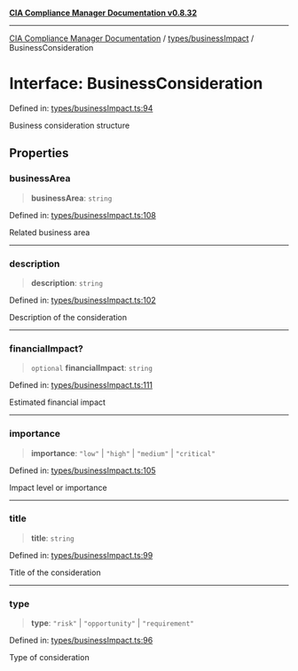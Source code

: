 [**CIA Compliance Manager Documentation v0.8.32**](../../../README.md)

***

[CIA Compliance Manager Documentation](../../../modules.md) / [types/businessImpact](../README.md) / BusinessConsideration

# Interface: BusinessConsideration

Defined in: [types/businessImpact.ts:94](https://github.com/Hack23/cia-compliance-manager/blob/0dc9a11e510cc2f2986e7debe532892627f2b00f/src/types/businessImpact.ts#L94)

Business consideration structure

## Properties

### businessArea

> **businessArea**: `string`

Defined in: [types/businessImpact.ts:108](https://github.com/Hack23/cia-compliance-manager/blob/0dc9a11e510cc2f2986e7debe532892627f2b00f/src/types/businessImpact.ts#L108)

Related business area

***

### description

> **description**: `string`

Defined in: [types/businessImpact.ts:102](https://github.com/Hack23/cia-compliance-manager/blob/0dc9a11e510cc2f2986e7debe532892627f2b00f/src/types/businessImpact.ts#L102)

Description of the consideration

***

### financialImpact?

> `optional` **financialImpact**: `string`

Defined in: [types/businessImpact.ts:111](https://github.com/Hack23/cia-compliance-manager/blob/0dc9a11e510cc2f2986e7debe532892627f2b00f/src/types/businessImpact.ts#L111)

Estimated financial impact

***

### importance

> **importance**: `"low"` \| `"high"` \| `"medium"` \| `"critical"`

Defined in: [types/businessImpact.ts:105](https://github.com/Hack23/cia-compliance-manager/blob/0dc9a11e510cc2f2986e7debe532892627f2b00f/src/types/businessImpact.ts#L105)

Impact level or importance

***

### title

> **title**: `string`

Defined in: [types/businessImpact.ts:99](https://github.com/Hack23/cia-compliance-manager/blob/0dc9a11e510cc2f2986e7debe532892627f2b00f/src/types/businessImpact.ts#L99)

Title of the consideration

***

### type

> **type**: `"risk"` \| `"opportunity"` \| `"requirement"`

Defined in: [types/businessImpact.ts:96](https://github.com/Hack23/cia-compliance-manager/blob/0dc9a11e510cc2f2986e7debe532892627f2b00f/src/types/businessImpact.ts#L96)

Type of consideration
